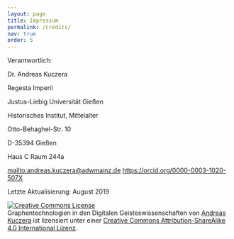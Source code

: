 ```yaml
---
layout: page
title: Impressum
permalink: /credits/
nav: true
order: 5
---
```


Verantwortlich:

Dr. Andreas Kuczera

Regesta Imperii

Justus-Liebig Universität Gießen

Historisches Institut, Mittelalter

Otto-Behaghel-Str. 10

D-35394 Gießen

Haus C Raum 244a

<mailto:andreas.kuczera@adwmainz.de>
https://orcid.org/0000-0003-1020-507X

Letzte Aktualisierung: August 2019

<a rel="license" href="http://creativecommons.org/licenses/by-sa/4.0/"><img alt="Creative Commons License" style="border-width:0" src="https://i.creativecommons.org/l/by-sa/4.0/88x31.png" /></a><br /><span xmlns:dct="http://purl.org/dc/terms/" href="http://purl.org/dc/dcmitype/Text" property="dct:title" rel="dct:type">Graphentechnologien in den Digitalen Geisteswissenschaften</span> von <a xmlns:cc="http://creativecommons.org/ns#" href="https://orcid.org/0000-0003-1020-507X" property="cc:attributionName" rel="cc:attributionURL">Andreas Kuczera</a> ist lizensiert unter einer <a rel="license" href="http://creativecommons.org/licenses/by-sa/4.0/">Creative Commons Attribution-ShareAlike 4.0 International Lizenz</a>.
